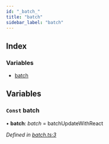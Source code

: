 ```yaml
---
id: "_batch_"
title: "batch"
sidebar_label: "batch"
---
```


## Index

### Variables

* [batch](_batch_.md#const-batch)

## Variables

### `Const` batch

• **batch**: *batch* = batchUpdateWithReact

*Defined in [batch.ts:3](https://github.com/unadlib/reactant/blob/72dc788/packages/reactant/src/batch.ts#L3)*
